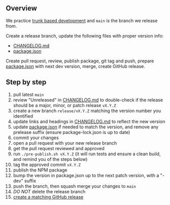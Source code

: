 ## Overview

We practice [trunk based development](https://trunkbaseddevelopment.com) and
`main` is the branch we release from.

Create a release branch, update the following files with proper version info:
* [CHANGELOG.md]
* [package.json]

Create pull request, review, publish package, git tag and push, prepare
[package.json] with next dev version, merge, create GitHub release.

## Step by step

1. pull latest `main`
1. review "Unreleased" in [CHANGELOG.md] to double-check if the
   release should be a major, minor, or patch release `vX.Y.Z`
1. create a new branch `release/vX.Y.Z` matching the version number you identified
1. update links and headings in [CHANGELOG.md] to reflect the new version
1. update [package.json] if needed to match the version, and remove any prelease suffix (ensure package-lock.json is up to date)
1. commit your changes
1. open a pull request with your new release branch
1. get the pull request reviewed and approved
1. run `./pre-publish.sh vX.Y.Z` (it will run tests and ensure a clean build, and remind you of the steps below)
1. tag the approved commit `vX.Y.Z`
1. publish the NPM package
1. bump the version in package.json up to the next patch version, with a "-dev" suffix
1. push the branch, then squash merge your changes to `main`
1. *DO NOT* delete the release branch
1. [create a matching GitHub release](https://github.com/SymplifyConversion/sst-sdk-nodejs/releases/new)

[CHANGELOG.md]: ./CHANGELOG.md
[package.json]: ./package.json
